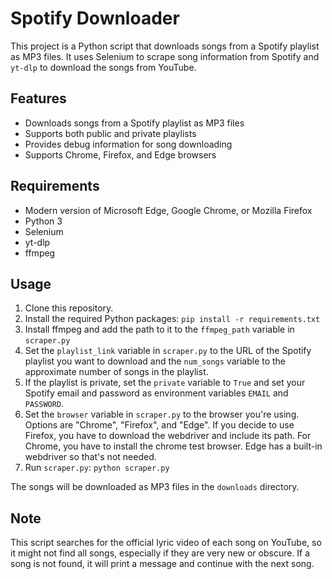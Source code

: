 # Spotify Downloader

This project is a Python script that downloads songs from a Spotify playlist as MP3 files. It uses Selenium to scrape song information from Spotify and `yt-dlp` to download the songs from YouTube.

## Features

- Downloads songs from a Spotify playlist as MP3 files
- Supports both public and private playlists
- Provides debug information for song downloading
- Supports Chrome, Firefox, and Edge browsers

## Requirements

- Modern version of Microsoft Edge, Google Chrome, or Mozilla Firefox
- Python 3
- Selenium
- yt-dlp
- ffmpeg

## Usage

1. Clone this repository.
2. Install the required Python packages: `pip install -r requirements.txt`
3. Install ffmpeg and add the path to it to the `ffmpeg_path` variable in `scraper.py`
4. Set the `playlist_link` variable in `scraper.py` to the URL of the Spotify playlist you want to download and the `num_songs` variable to the approximate number of songs in the playlist.
5. If the playlist is private, set the `private` variable to `True` and set your Spotify email and password as environment variables `EMAIL` and `PASSWORD`.
6. Set the `browser` variable in `scraper.py` to the browser you're using. Options are "Chrome", "Firefox", and "Edge". If you decide to use Firefox, you have to download the webdriver and include its path. For Chrome, you have to install the chrome test browser. Edge has a built-in webdriver so that's not needed.
7. Run `scraper.py`: `python scraper.py`

The songs will be downloaded as MP3 files in the `downloads` directory.

## Note

This script searches for the official lyric video of each song on YouTube, so it might not find all songs, especially if they are very new or obscure. If a song is not found, it will print a message and continue with the next song.